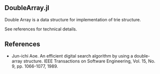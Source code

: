## DoubleArray.jl
Double Array is a data structure for implementation of trie structure.

See references for technical details.

## References
* Jun-ichi Aoe. An efficient digital search algorithm by using a double-array structure. IEEE Transactions on Software Engineering, Vol. 15, No. 9, pp. 1066-1077, 1989.
